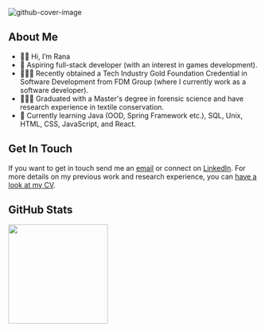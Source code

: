 ![github-cover-image](https://github.com/rtasalem/rtasalem/assets/127218837/78205206-f5cc-4fb9-a875-1942d41faf1d)
## About Me
- 👋🏽 Hi, I’m Rana
- 🚀 Aspiring full-stack developer (with an interest in games development).
- 👩🏽‍💻 Recently obtained a Tech Industry Gold Foundation Credential in Software Development from FDM Group (where I currently work as a software developer).
- 👩🏽‍🎓 Graduated with a Master's degree in forensic science and have research experience in textile conservation.
- 🌱 Currently learning Java (OOD, Spring Framework etc.), SQL, Unix, HTML, CSS, JavaScript, and React.
## Get In Touch
If you want to get in touch send me an [email](ranatasalem@gmail.com) or connect on [LinkedIn](https://www.linkedin.com/in/ranatasalem/). For more details on my previous work and research experience, you can [have a look at my CV](https://github.com/rtasalem/rtasalem/files/12364212/RANA_T._A._SALEM_CURRICULUM_VITAE.pdf).
## GitHub Stats
<a href="https://github.com/rtasalem?tab=repositories">
  <img height=200 align="center" src="https://github-readme-stats.vercel.app/api/top-langs/?username=rtasalem&theme=shadow_blue&layout=compact" />
</a>
